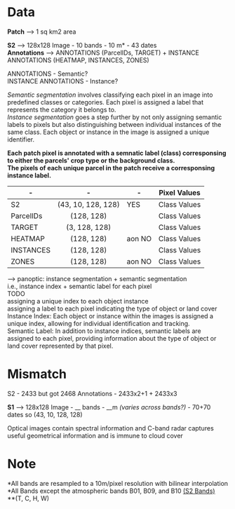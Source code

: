 # Data
__Patch__ --> 1 sq km2 area<br>

__S2__ --> 128x128 Image - 10 bands - 10 m* - 43 dates<br>
__Annotations__ --> ANNOTATIONS (ParcelIDs, TARGET) + INSTANCE ANNOTATIONS (HEATMAP, INSTANCES, ZONES)<br>

ANNOTATIONS - Semantic?<br>
INSTANCE ANNOTATIONS - Instance?

_Semantic segmentation_ involves classifying each pixel in an image into predefined classes or categories. Each pixel is assigned a label that represents the category it belongs to.<br>
_Instance segmentation_ goes a step further by not only assigning semantic labels to pixels but also distinguishing between individual instances of the same class. Each object or instance in the image is assigned a unique identifier.

__Each patch pixel is annotated with a semnatic label (class) corresponsing to either the parcels' crop type or the background class.__ <br>
__The pixels of each unique parcel in the patch receive a corresponsing instance label.__

| -         | -                  | -       | Pixel Values |      
|-----------|:------------------:|---------|--------------|
| S2        | (43, 10, 128, 128) | YES     | Class Values |
| ParcelIDs | (128, 128)         |         | Class Values |
| TARGET    | (3, 128, 128)      |         | Class Values |
| HEATMAP   | (128, 128)         | aon NO  | Class Values |
| INSTANCES | (128, 128)         |         | Class Values |
| ZONES     | (128, 128)         | aon NO  | Class Values |

--> panoptic: instance segmentation + semantic segmentation<br>
i.e., instance index + semantic label for each pixel<br>
TODO<br>
assigning a unique index to each object instance<br>
assigning a label to each pixel indicating the type of object or land cover<br>
Instance Index: Each object or instance within the images is assigned a unique index, allowing for individual identification and tracking.<br>
Semantic Label: In addition to instance indices, semantic labels are assigned to each pixel, providing information about the type of object or land cover represented by that pixel.<br>

# Mismatch
S2 - 2433 but got 2468
Annotations - 2433x2+1 + 2433x3


__S1__ --> 128x128 Image - __ bands - __m _(varies across bands?)_ - 70+70 dates so (43, 10, 128, 128)


Optical images contain spectral information and C-band radar captures useful geometrical information and is immune to cloud cover<br>






# Note
*All bands are resampled to a 10m/pixel resolution with bilinear interpolation<br>
*All Bands except the atmospheric bands B01, B09, and B10 [(S2 Bands)](https://content.satimagingcorp.com/media2/filer_public_thumbnails/filer_public/44/9c/449caa01-64b9-417f-9547-964b66465554/cms_page_media1530image001.png__525.0x426.0_q85_subsampling-2.jpg)<br>
**(T, C, H, W)

